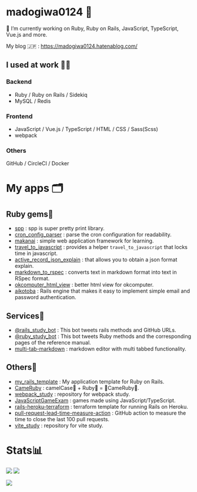 # madogiwa0124 🙂

<!--
**Madogiwa0124/Madogiwa0124** is a ✨ _special_ ✨ repository because its `README.md` (this file) appears on your GitHub profile.

Here are some ideas to get you started:

- 🔭 I’m currently working on ...
- 🌱 I’m currently learning ...
- 👯 I’m looking to collaborate on ...
- 🤔 I’m looking for help with ...
- 💬 Ask me about ...
- 📫 How to reach me: ...
- 😄 Pronouns: ...
- ⚡ Fun fact: ...
-->

🔭 I’m currently working on Ruby, Ruby on Rails, JavaScript, TypeScript, Vue.js and more.

My blog :jp: : https://madogiwa0124.hatenablog.com/

## I used at work 👩‍💻

### Backend
* Ruby / Ruby on Rails / Sidekiq
* MySQL / Redis

### Frontend
* JavaScript / Vue.js / TypeScript / HTML / CSS / Sass(Scss)
* webpack

### Others
GitHub / CircleCI / Docker

# My apps 🗂

## Ruby gems💎

* [spp](https://github.com/madogiwa0124/spp) : spp is super pretty print library.
* [cron_config_parser](https://github.com/madogiwa0124/cron_config_parser) : parse the cron configuration for readability. 
* [makanai](https://github.com/madogiwa0124/makanai) : simple web application framework for learning.
* [travel_to_javascript](https://github.com/madogiwa0124/travel_to_javascript) : provides a helper `travel_to_javascript` that locks time in javascript.
* [active_record_json_explain](https://github.com/madogiwa0124/active_record_json_explain) : that allows you to obtain a json format explain.
* [markdown_to_rspec](https://github.com/madogiwa0124/markdown_to_rspec) : converts text in markdown format into text in RSpec format.
* [okcomputer_html_view](https://github.com/madogiwa0124/okcomputer_html_view) : better html view for okcomputer.
* [aikotoba](https://github.com/madogiwa0124/aikotoba) : Rails engine that makes it easy to implement simple email and password authentication.

## Services🍩

* [@rails_study_bot](https://twitter.com/rails_study_bot) : This bot tweets rails methods and GitHub URLs.
* [@ruby_study_bot](https://twitter.com/ruby_study_bot) : This bot tweets Ruby methods and the corresponding pages of the reference manual.
* [multi-tab-markdown](https://madogiwa0124.github.io/multi-tab-markdown/) : markdown editor with multi tabbed functionality.

## Others🤖

* [my_rails_template](https://github.com/madogiwa0124/my_rails_template) : My application template for Ruby on Rails.
* [CameRuby](https://github.com/madogiwa0124/CameRuby) : camelCase🐫 + Ruby💎 = 🐫CameRuby💎.
* [webpack_study](https://github.com/madogiwa0124/webpack_study) : repository for webpack study.
* [JavaScriptGameExam](https://github.com/madogiwa0124/JavaScriptGameExam) : games made using JavaScript/TypeScript.
* [rails-heroku-terraform](https://github.com/madogiwa0124/rails-heroku-terraform) : terraform template for running Rails on Heroku.
* [pull-request-lead-time-measure-action](https://github.com/madogiwa0124/pull-request-lead-time-measure-action) : GitHub action to measure the time to close the last 100 pull requests.
* [vite_study](https://github.com/madogiwa0124/vite_study) : repository for vite study.

# Stats📊

![](https://github-profile-summary-cards.vercel.app/api/cards/stats?username=madogiwa0124&theme=default)
![](https://github-profile-summary-cards.vercel.app/api/cards/repos-per-language?username=madogiwa0124&theme=default)

![](https://github-profile-summary-cards.vercel.app/api/cards/profile-details?username=madogiwa0124&theme=default)

